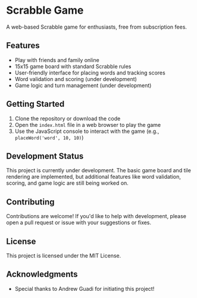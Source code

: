 # Scrabble Game

A web-based Scrabble game for enthusiasts, free from subscription fees.

## Features

* Play with friends and family online
* 15x15 game board with standard Scrabble rules
* User-friendly interface for placing words and tracking scores
* Word validation and scoring (under development)
* Game logic and turn management (under development)

## Getting Started

1. Clone the repository or download the code
2. Open the `index.html` file in a web browser to play the game
3. Use the JavaScript console to interact with the game (e.g., `placeWord('word', 10, 10)`)

## Development Status

This project is currently under development. The basic game board and tile rendering are implemented, but additional features like word validation, scoring, and game logic are still being worked on.

## Contributing

Contributions are welcome! If you'd like to help with development, please open a pull request or issue with your suggestions or fixes.

## License

This project is licensed under the MIT License.

## Acknowledgments

* Special thanks to Andrew Guadi for initiating this project!